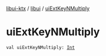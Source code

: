 [libui-ktx](../index.md) / [libui](index.md) / [uiExtKeyNMultiply](./ui-ext-key-n-multiply.md)

# uiExtKeyNMultiply

`val uiExtKeyNMultiply: `[`Int`](https://kotlinlang.org/api/latest/jvm/stdlib/kotlin/-int/index.html)